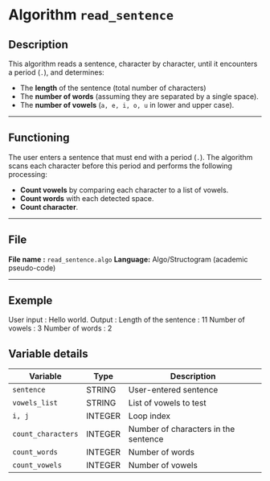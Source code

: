 # Algorithm `read_sentence`

## Description

This algorithm reads a sentence, character by character, until it encounters a period (`.`), and determines:

- The **length** of the sentence (total number of characters)
- The **number of words** (assuming they are separated by a single space).
- The **number of vowels** (`a, e, i, o, u` in lower and upper case).

---

## Functioning

The user enters a sentence that must end with a period (`.`).
The algorithm scans each character before this period and performs the following processing:

- **Count vowels** by comparing each character to a list of vowels.
- **Count words** with each detected space.
- **Count character**.

---

## File

**File name :** `read_sentence.algo`
**Language:** Algo/Structogram (academic pseudo-code)

---

## Exemple

User input :
Hello world.
Output :
Length of the sentence : 11
Number of vowels : 3
Number of words : 2

## Variable details

| Variable           | Type    | Description                                 |
| ------------------ | ------- | ------------------------------------------- |
| `sentence`         | STRING  | User-entered sentence                       |
| `vowels_list`      | STRING  | List of vowels to test                      |
| `i, j`             | INTEGER | Loop index                                  |
| `count_characters` | INTEGER | Number of characters in the sentence        |
| `count_words`      | INTEGER | Number of words                             |
| `count_vowels`     | INTEGER | Number of vowels                            |

